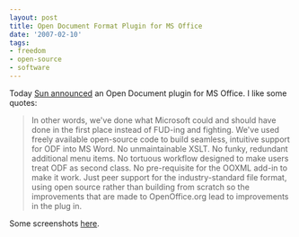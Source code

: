 ```yaml
---
layout: post
title: Open Document Format Plugin for MS Office
date: '2007-02-10'
tags:
- freedom
- open-source
- software
---
```


Today [Sun announced][1] an Open Document plugin for MS Office. I like some quotes:

> In other words, we've done what Microsoft could and should have done in the first place instead of FUD-ing and fighting. We've used freely available open-source code to build seamless, intuitive support for ODF into MS Word. No unmaintainable XSLT. No funky, redundant additional menu items. No tortuous workflow designed to make users treat ODF as second class. No pre-requisite for the OOXML add-in to make it work. Just peer support for the industry-standard file format, using open source rather than building from scratch so the improvements that are made to OpenOffice.org lead to improvements in the plug in.

Some screenshots [here][2].

[1]: http://blogs.sun.com/webmink/entry/sun_announces_odf_plug_in  
 [2]: http://blogs.sun.com/dancer/entry/what_sun_s_odf_plug

